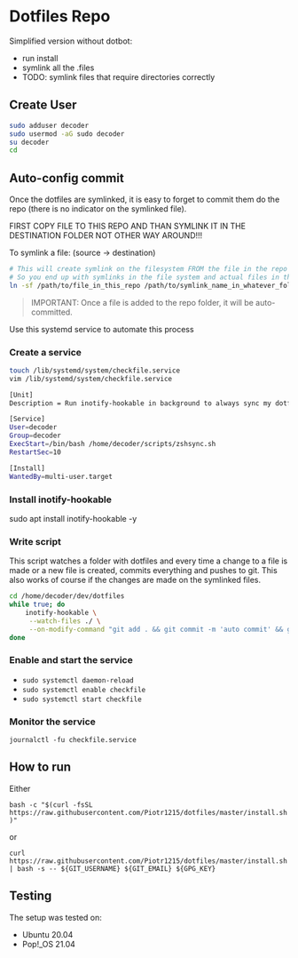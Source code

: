 # Dotfiles Repo

Simplified version without dotbot:

- run install
- symlink all the .files
- TODO: symlink files that require directories correctly

## Create User

```bash
sudo adduser decoder
sudo usermod -aG sudo decoder
su decoder
cd
```

## Auto-config commit

Once the dotfiles are symlinked, it is easy to forget to commit them do the repo (there is no indicator on the symlinked file).

FIRST COPY FILE TO THIS REPO AND THAN SYMLINK IT IN THE DESTINATION FOLDER NOT OTHER WAY AROUND!!!

To symlink a file: (source ->  destination)

```bash
# This will create symlink on the filesystem FROM the file in the repo TO the file in the filesystem
# So you end up with symlinks in the file system and actual files in the repo!
ln -sf /path/to/file_in_this_repo /path/to/symlink_name_in_whatever_folder_locally
```

> IMPORTANT: Once a file is added to the repo folder, it will be auto-committed.

Use this systemd service to automate this process

### Create a service

```bash
touch /lib/systemd/system/checkfile.service
vim /lib/systemd/system/checkfile.service

[Unit]
Description = Run inotify-hookable in background to always sync my dotfiles with github repo

[Service]
User=decoder
Group=decoder
ExecStart=/bin/bash /home/decoder/scripts/zshsync.sh
RestartSec=10

[Install]
WantedBy=multi-user.target
```

### Install inotify-hookable

sudo apt install inotify-hookable -y

### Write script

This script watches a folder with dotfiles and every time a change to a file is made or a new file is created, commits everything and pushes to git. This also works of course if the changes are made on the symlinked files.

``` bash
cd /home/decoder/dev/dotfiles
while true; do
    inotify-hookable \
     --watch-files ./ \
     --on-modify-command "git add . && git commit -m 'auto commit' && git push origin master"
done
```

### Enable and start the service

- `sudo systemctl daemon-reload`
- `sudo systemctl enable checkfile`
- `sudo systemctl start checkfile`

### Monitor the service

`journalctl -fu checkfile.service`

## How to run

Either

`bash -c "$(curl -fsSL https://raw.githubusercontent.com/Piotr1215/dotfiles/master/install.sh)"`

or

`curl https://raw.githubusercontent.com/Piotr1215/dotfiles/master/install.sh | bash -s -- ${GIT_USERNAME} ${GIT_EMAIL} ${GPG_KEY}`

## Testing

The setup was tested on:

- Ubuntu 20.04
- Pop!_OS 21.04

